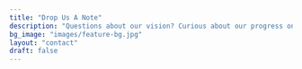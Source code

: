 ```yaml
---
title: "Drop Us A Note"
description: "Questions about our vision? Curious about our progress on our device?"
bg_image: "images/feature-bg.jpg"
layout: "contact"
draft: false
---
```

